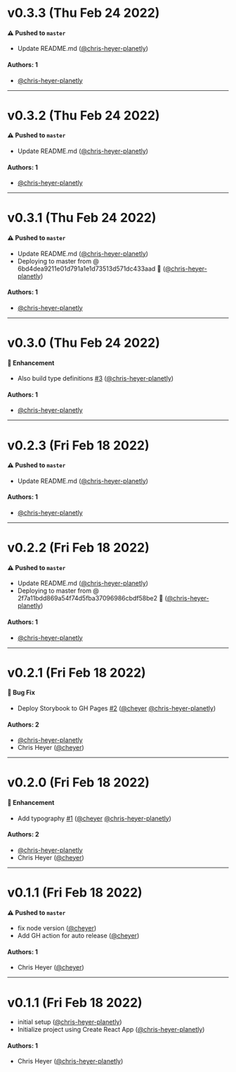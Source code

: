 # v0.3.3 (Thu Feb 24 2022)

#### ⚠️ Pushed to `master`

- Update README.md ([@chris-heyer-planetly](https://github.com/chris-heyer-planetly))

#### Authors: 1

- [@chris-heyer-planetly](https://github.com/chris-heyer-planetly)

---

# v0.3.2 (Thu Feb 24 2022)

#### ⚠️ Pushed to `master`

- Update README.md ([@chris-heyer-planetly](https://github.com/chris-heyer-planetly))

#### Authors: 1

- [@chris-heyer-planetly](https://github.com/chris-heyer-planetly)

---

# v0.3.1 (Thu Feb 24 2022)

#### ⚠️ Pushed to `master`

- Update README.md ([@chris-heyer-planetly](https://github.com/chris-heyer-planetly))
- Deploying to master from @ 6bd4dea9211e01d791a1e1d73513d571dc433aad 🚀 ([@chris-heyer-planetly](https://github.com/chris-heyer-planetly))

#### Authors: 1

- [@chris-heyer-planetly](https://github.com/chris-heyer-planetly)

---

# v0.3.0 (Thu Feb 24 2022)

#### 🚀 Enhancement

- Also build type definitions [#3](https://github.com/chris-heyer-planetly/npm-package-example/pull/3) ([@chris-heyer-planetly](https://github.com/chris-heyer-planetly))

#### Authors: 1

- [@chris-heyer-planetly](https://github.com/chris-heyer-planetly)

---

# v0.2.3 (Fri Feb 18 2022)

#### ⚠️ Pushed to `master`

- Update README.md ([@chris-heyer-planetly](https://github.com/chris-heyer-planetly))

#### Authors: 1

- [@chris-heyer-planetly](https://github.com/chris-heyer-planetly)

---

# v0.2.2 (Fri Feb 18 2022)

#### ⚠️ Pushed to `master`

- Update README.md ([@chris-heyer-planetly](https://github.com/chris-heyer-planetly))
- Deploying to master from @ 2f7a11bdd869a54f74d5fba37096986cbdf58be2 🚀 ([@chris-heyer-planetly](https://github.com/chris-heyer-planetly))

#### Authors: 1

- [@chris-heyer-planetly](https://github.com/chris-heyer-planetly)

---

# v0.2.1 (Fri Feb 18 2022)

#### 🐛 Bug Fix

- Deploy Storybook to GH Pages [#2](https://github.com/chris-heyer-planetly/npm-package-example/pull/2) ([@cheyer](https://github.com/cheyer) [@chris-heyer-planetly](https://github.com/chris-heyer-planetly))

#### Authors: 2

- [@chris-heyer-planetly](https://github.com/chris-heyer-planetly)
- Chris Heyer ([@cheyer](https://github.com/cheyer))

---

# v0.2.0 (Fri Feb 18 2022)

#### 🚀 Enhancement

- Add typography [#1](https://github.com/chris-heyer-planetly/npm-package-example/pull/1) ([@cheyer](https://github.com/cheyer) [@chris-heyer-planetly](https://github.com/chris-heyer-planetly))

#### Authors: 2

- [@chris-heyer-planetly](https://github.com/chris-heyer-planetly)
- Chris Heyer ([@cheyer](https://github.com/cheyer))

---

# v0.1.1 (Fri Feb 18 2022)

#### ⚠️ Pushed to `master`

- fix node version ([@cheyer](https://github.com/cheyer))
- Add GH action for auto release ([@cheyer](https://github.com/cheyer))

#### Authors: 1

- Chris Heyer ([@cheyer](https://github.com/cheyer))

---

# v0.1.1 (Fri Feb 18 2022)

- initial setup ([@chris-heyer-planetly](https://github.com/chris-heyer-planetly))
- Initialize project using Create React App ([@chris-heyer-planetly](https://github.com/chris-heyer-planetly))

#### Authors: 1

- Chris Heyer ([@chris-heyer-planetly](https://github.com/chris-heyer-planetly))
